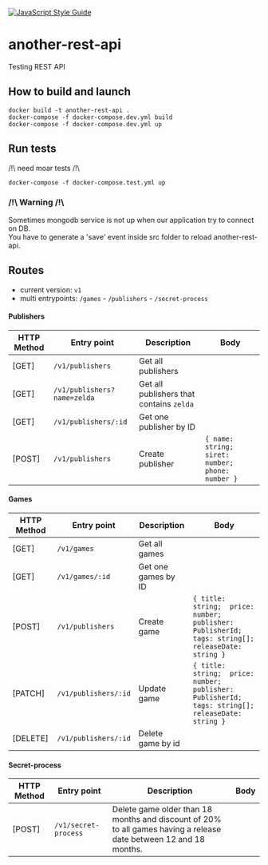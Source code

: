 [![JavaScript Style Guide](https://cdn.rawgit.com/standard/standard/master/badge.svg)](https://github.com/standard/standard)


# another-rest-api
Testing REST API


## How to build and launch

```cli
docker build -t another-rest-api .
docker-compose -f docker-compose.dev.yml build
docker-compose -f docker-compose.dev.yml up
```

## Run tests
/!\ need moar tests /!\
```cli
docker-compose -f docker-compose.test.yml up
```

### /!\ Warning /!\
Sometimes mongodb service is not up when our application try to connect on DB.  
You have to generate a 'save' event inside src folder to reload another-rest-api.


## Routes
* current version: `v1`
* multi entrypoints: `/games` - `/publishers` - `/secret-process`

#### Publishers

HTTP Method | Entry point | Description | Body
----------- | ----------- | ----------- | ----
[GET] | `/v1/publishers` | Get all publishers |
[GET] | `/v1/publishers?name=zelda` | Get all publishers that contains `zelda` |
[GET] | `/v1/publishers/:id` | Get one publisher by ID | 
[POST] | `/v1/publishers` | Create publisher | ```{ name: string; siret: number; phone: number }```

#### Games

HTTP Method | Entry point | Description | Body
----------- | ----------- | ----------- | ----
[GET] | `/v1/games` | Get all games | 
[GET] | `/v1/games/:id` | Get one games by ID | 
[POST] | `/v1/publishers` | Create game | ```{ title: string;  price: number; publisher: PublisherId; tags: string[]; releaseDate: string }```
[PATCH] | `/v1/publishers/:id` | Update game | ```{ title: string;  price: number; publisher: PublisherId; tags: string[]; releaseDate: string }```
[DELETE] | `/v1/publishers/:id` | Delete game by id | 

#### Secret-process

HTTP Method | Entry point | Description | Body
----------- | ----------- | ----------- | ----
[POST] | `/v1/secret-process` | Delete game older than 18 months and discount of 20% to all games having a release date between 12 and 18 months. | 
